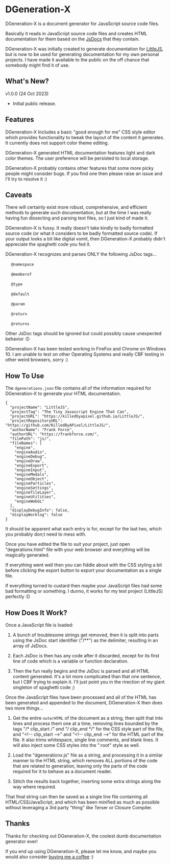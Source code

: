 # DGeneration-X

DGeneration-X is a document generator for JavaScript source code files.

Basically it reads in JavaScript source code files and creates HTML documentation for them based on the [JsDocs](https://jsdoc.app) that they contain.

DGeneration-X was initially created to generate documentation for [LittleJS](https://github.com/KilledByAPixel/LittleJS), but is now to be used for generating documentation for my own personal projects. I have made it available to the public on the off chance that somebody might find it of use.


## What's New?

v1.0.0 (24 Oct 2023)

- Initial public release.

## Features

DGeneration-X Includes a basic "good enough for me" CSS style editor which provides functionality to tweak the layout of the content it generates. It currently does not support color theme editing.

DGeneration-X generated HTML documentation features light and dark color themes. The user preference will be persisted to local storage.

DGeneration-X probably contains other features that some more picky people might consider bugs. If you find one then please raise an issue and I'll try to resolve it :)

## Caveats

There will certainly exist more robust, comprehensive, and efficient methods to generate such documentation, but at the time I was really having fun dissecting and parsing text files, so I just kind of made it.

DGeneration-X is fussy. It really doesn't take kindly to badly formatted source code (or what it considers to be badly formatted source code). If your output looks a bit like digital vomit, then DGeneration-X probably didn't appreciate the spaghetti code you fed it.

DGeneration-X recognizes and parses ONLY the following JsDoc tags...

&emsp; `@namespace` 

&emsp; `@memberof`

&emsp; `@type`

&emsp; `@default`

&emsp; `@param` 

&emsp; `@return`

&emsp; `@returns`

Other JsDoc tags should be ignored but could possibly cause unexpected behavior :D

DGeneration-X has been tested working in FireFox and Chrome on Windows 10. I am unable to test on other Operating Systems and really CBF testing in other weird browsers, sorry :)

## How To Use

The `dgenerationx.json` file contains all of the information required for DGeneration-X to generate your HTML documentation.

```
{
  "projectName": "LittleJS",
  "projectTag": "The Tiny Javascript Engine That Can",
  "projectURL": "https://killedbyapixel.github.io/LittleJS/",
  "projectRepositoryURL": "https://github.com/KilledByAPixel/LittleJS/",
  "authorName": "Frank Force",
  "authorURL": "https://frankforce.com/",
  "filePath": "js/",
  "fileNames": [
    "engine", 
    "engineAudio", 
    "engineDebug", 
    "engineDraw", 
    "engineExport", 
    "engineInput", 
    "engineMedals", 
    "engineObject", 
    "engineParticles", 
    "engineSettings", 
    "engineTileLayer", 
    "engineUtilities", 
    "engineWebGL"
  ],
  "displayDebugInfo": false,
  "displayWorklog": false
}
```

It should be apparent what each entry is for, except for the last two, which you probably don;t need to mess with.

Once you have edited the file to suit your project, just open "degerationx.html" file with your web browser and everything will be magically generated.

If everything went well then you can fiddle about with the CSS styling a bit before clicking the export button to export your documentation as a single file.

If everything turned to custard then maybe your JavaScript files had some bad formatting or something. I dunno, it works for my test project (LittleJS) perfectly :D

## How Does It Work?

Once a JavaScript file is loaded:

1. A bunch of troublesome strings get removed, then it is split into parts using the JsDoc start identifier ("/**") as the delimiter, resulting in an array of JsDocs.

2. Each JsDoc is then has any code after it discarded, except for its first line of code which is a variable or function declaration.

3. Then the fun really begins and the JsDoc is parsed and all HTML content generated. It's a lot more complicated than that one sentence, but I CBF trying to explain it. I'll just point you in the rirection of my giant singleton of spaghetti code ;)

Once the JavaScript files have been processed and all of the HTML has been generated and appended to the document, DGeneration-X then does two more things...

1. Get the entire `outerHTML` of the document as a string, then split that into lines and process them one at a time, removing lines bounded by the tags "/* clip_start */" and "/* clip_end */" for the CSS style part of the file, and "&lt;!-- clip_start --&gt;" and "&lt;!-- clip_end --&gt;" for the HTML part of the file. It also trims whitespace, single line comments, and blank lines. It will also inject some CSS styles into the ":root" style as well.

2. Load the "dgenerationx.js" file as a string, and processing it in a similar manner to the HTML string, which removes ALL portions of the code that are related to generation, leaving only the parts of the code required for it to behave as a document reader.

3. Stitch the results back together, inserting some extra strings along the way where required.

That final string can then be saved as a single line file containing all HTML/CSS/JavaScript, and which has been minified as much as possible without leveraging a 3rd party "thing" like Terser or Closure Compiler.

## Thanks

Thanks for checking out DGeneration-X, the coolest dumb documentation generator ever!

If you end up using DGeneration-X, please let me know, and maybe you would also consider [buying me a coffee](https://www.buymeacoffee.com/antixdevelu) :)
